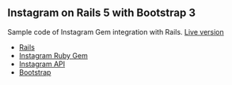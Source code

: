 ## Instagram on Rails 5 with Bootstrap 3

Sample code of Instagram Gem integration with Rails. [Live version](https://flash-pic.herokuapp.com/)

* [Rails](http://rubyonrails.org/)
* [Instagram Ruby Gem](https://github.com/facebookarchive/instagram-ruby-gem)
* [Instagram API](https://www.instagram.com/developer/)
* [Bootstrap](http://getbootstrap.com/)
